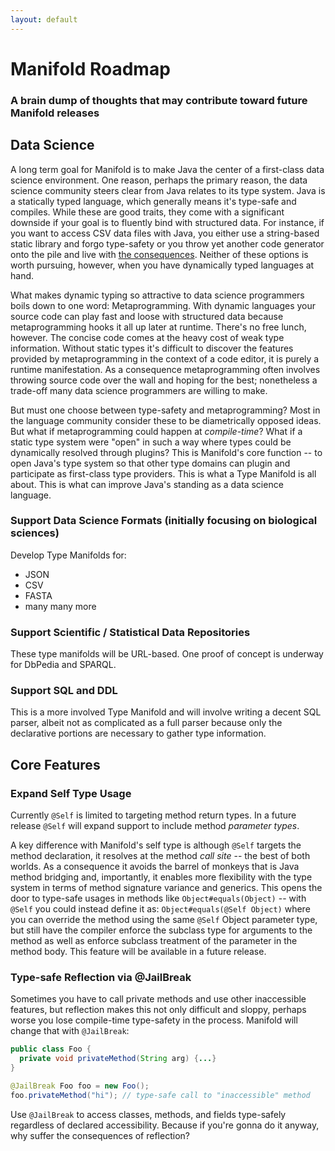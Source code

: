 ```yaml
---
layout: default
---
```


# Manifold Roadmap
### A brain dump of thoughts that may contribute toward future Manifold releases
 
## Data Science 

A long term goal for Manifold is to make Java the center of a first-class data science environment.  One reason,
perhaps the primary reason, the data science community steers clear from Java relates to its type system.  Java is
a statically typed language, which generally means it's type-safe and compiles.  While these are good traits, 
they come with a significant downside if your goal is to fluently bind with structured data.  For instance,
if you want to access CSV data files with Java, you either use a string-based static library and forgo type-safety or 
you throw yet another code generator onto the pile and live with [the consequences](https://jaxenter.com/manifold-code-generators-150738.html).
Neither of these options is worth pursuing, however, when you have dynamically typed languages at hand.  

What makes dynamic typing so attractive to data science programmers boils down to one word: Metaprogramming. With dynamic languages 
your source code can play fast and loose with structured data because metaprogramming hooks it all up later at runtime.  There's 
no free lunch, however.  The concise code comes at the heavy cost of weak type information.  Without static types 
it's difficult to discover the features provided by metaprogramming in the context of a code editor, it is purely a runtime manifestation. 
As a consequence metaprogramming often involves throwing source code over the wall and hoping for the best; 
nonetheless a trade-off many data science programmers are willing to make.

But must one choose between type-safety and metaprogramming?  Most in the language community consider these to be 
diametrically opposed ideas.  But what if metaprogramming could happen at _compile-time_?  What if a static type
system were "open" in such a way where types could be dynamically resolved through plugins?  This is Manifold's 
core function -- to open Java's type system so that other type domains can plugin and participate as first-class
type providers.  This is what a Type Manifold is all about.  This is what can improve Java's standing as a data
science language.

### Support Data Science Formats (initially focusing on biological sciences)
Develop Type Manifolds for:
* JSON
* CSV
* FASTA
* many many more

### Support Scientific / Statistical Data Repositories
These type manifolds will be URL-based.  One proof of concept is underway for DbPedia and SPARQL. 

### Support SQL and DDL
This is a more involved Type Manifold and will involve writing a decent SQL parser, albeit not as complicated as a full
parser because only the declarative portions are necessary to gather type information.
 
## Core Features

### Expand Self Type Usage

Currently `@Self` is limited to targeting method return types.  In a future release `@Self` will expand support 
to include method *parameter types*.

A key difference with Manifold's self type is although `@Self` targets the method declaration, it resolves at the method 
*call site* -- the best of both worlds. As a consequence it avoids the barrel of monkeys that is Java method bridging and, 
importantly, it enables more flexibility with the type system in terms of method signature variance and generics. This 
opens the door to type-safe usages in methods like `Object#equals(Object)` -- with `@Self` you could instead define it as: 
`Object#equals(@Self Object)` where you can override the method using the same `@Self` Object parameter type, but still have 
the compiler enforce the subclass type for arguments to the method as well as enforce subclass treatment of the 
parameter in the method body. This feature will be available in a future release.

### Type-safe Reflection via @JailBreak

Sometimes you have to call private methods and use other inaccessible features, but reflection makes this not 
only difficult and sloppy, perhaps worse you lose compile-time type-safety in the process.  Manifold will 
change that with `@JailBreak`:

```java
public class Foo {
  private void privateMethod(String arg) {...}
}

@JailBreak Foo foo = new Foo();
foo.privateMethod("hi"); // type-safe call to "inaccessible" method
```

Use `@JailBreak` to access classes, methods, and fields type-safely regardless of declared accessibility.  Because if 
you're gonna do it anyway, why suffer the consequences of reflection?
   

